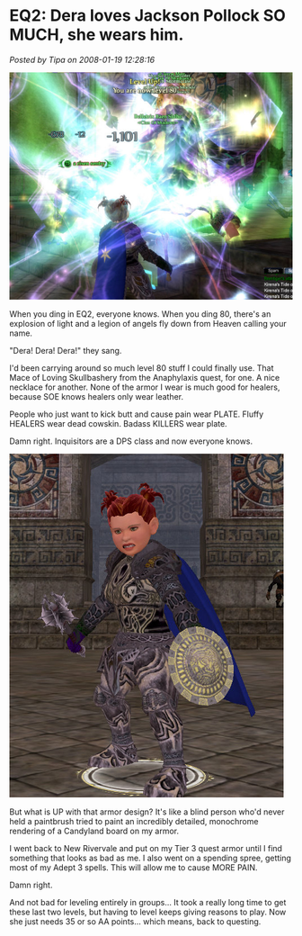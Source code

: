 # EQ2: Dera loves Jackson Pollock SO MUCH, she wears him.

*Posted by Tipa on 2008-01-19 12:28:16*

![everquest2-2008-01-19-01-02-28-37.jpg](../uploads/2008/01/everquest2-2008-01-19-01-02-28-37.jpg)

When you ding in EQ2, everyone knows. When you ding 80, there's an explosion of light and a legion of angels fly down from Heaven calling your name.

"Dera! Dera! Dera!" they sang.

I'd been carrying around so much level 80 stuff I could finally use. That Mace of Loving Skullbashery from the Anaphylaxis quest, for one. A nice necklace for another. None of the armor I wear is much good for healers, because SOE knows healers only wear leather.

People who just want to kick butt and cause pain wear PLATE. Fluffy HEALERS wear dead cowskin. Badass KILLERS wear plate.

Damn right. Inquisitors are a DPS class and now everyone knows.

![everquest2-2008-01-19-08-35-20-04.jpg](../uploads/2008/01/everquest2-2008-01-19-08-35-20-04.jpg)

But what is UP with that armor design? It's like a blind person who'd never held a paintbrush tried to paint an incredibly detailed, monochrome rendering of a Candyland board on my armor.

I went back to New Rivervale and put on my Tier 3 quest armor until I find something that looks as bad as me. I also went on a spending spree, getting most of my Adept 3 spells. This will allow me to cause MORE PAIN.

Damn right.

And not bad for leveling entirely in groups... It took a really long time to get these last two levels, but having to level keeps giving reasons to play. Now she just needs 35 or so AA points... which means, back to questing.

